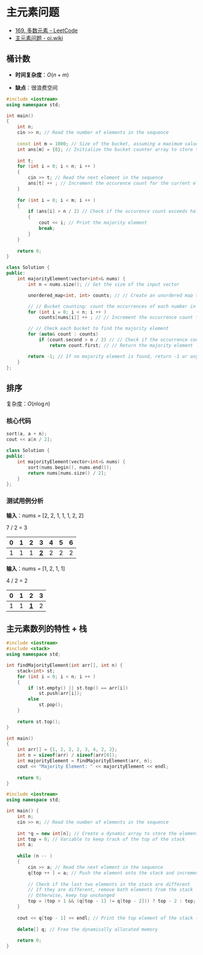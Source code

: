 # 主元素问题

- [169. 多数元素 - LeetCode](https://leetcode.cn/problems/majority-element/)
- [主元素问题 - oi.wiki](https://oi.wiki/misc/main-element/)

## 桶计数

* **时间复杂度**：$O(n + m)$

* **缺点**：很浪费空间

``` cpp linenums="1" hl_lines="1" title="桶计数做法"
#include <iostream>
using namespace std;

int main()
{
    int n;
    cin >> n; // Read the number of elements in the sequence
    
    const int m = 1000; // Size of the bucket, assuming a maximum value for the elements
    int ans[m] = {0}; // Initialize the bucket counter array to store the occurence count of each number
    
    int t;
    for (int i = 0; i < n; i ++ )
    {
        cin >> t; // Read the next element in the sequence
        ans[t] ++ ; // Increment the occurence count for the current element
    }
    
    for (int i = 0; i < m; i ++ )
    {
        if (ans[i] > n / 2) // Check if the occurence count exceeds half of the total elements
        {
            cout << i; // Print the majority element
            break;
        }
    }
    
    return 0;
}
```

``` cpp linenums="1" hl_lines="1" title="Leetcode 169. 多数元素"
class Solution {
public:
    int majorityElement(vector<int>& nums) {
        int n = nums.size(); // Get the size of the input vector

        unordered_map<int, int> counts; // // Create an unordered map to store the occurrence count of each number

        // // Bucket counting: count the occurrences of each number in the input vector
        for (int i = 0; i < n; i ++ )
            counts[nums[i]] ++ ; // // Increment the occurrence count for the current number

        // // Check each bucket to find the majority element
        for (auto& count : counts)
            if (count.second > n / 2) // // Check if the occurrence count exceeds half of the total elements
                return count.first; // // Return the majority element

        return -1; // If no majority element is found, return -1 or any other appropriate value
    }
};
```



## 排序

复杂度：$O(n\log n)$

### 核心代码

``` cpp
sort(a, a + n);
cout << a[n / 2];
```

``` cpp linenums="1" hl_lines="4-5"
class Solution {
public:
    int majorityElement(vector<int>& nums) {
        sort(nums.begin(), nums.end());
        return nums[nums.size() / 2];
    }
};
```

### 测试用例分析

**输入**：nums = [2, 2, 1, 1, 1, 2, 2]

7 / 2 = 3

| 0    | 1    | 2    | 3            | 4    | 5    | 6    |
| ---- | ---- | ---- | ------------ | ---- | ---- | ---- |
| 1    | 1    | 1    | **<u>2</u>** | 2    | 2    | 2    |

**输入**：nums = [1, 2, 1, 1]

4 / 2 = 2

| 0    | 1    | 2            | 3    |
| ---- | ---- | ------------ | ---- |
| 1    | 1    | <u>**1**</u> | 2    |



## 主元素数列的特性 + 栈

``` cpp linenums="1" hl_lines="1" title="-"
#include <iostream>
#include <stack>
using namespace std;

int findMajorityElement(int arr[], int n) {
    stack<int> st;
    for (int i = 0; i < n; i ++ )
    {
        if (st.empty() || st.top() == arr[i])
            st.push(arr[i]);
        else
            st.pop();
    }
    
    return st.top();
}

int main()
{
    int arr[] = {1, 2, 2, 2, 3, 4, 2, 2};
    int n = sizeof(arr) / sizeof(arr[0]);
    int majorityElement = findMajorityElement(arr, n);
    cout << "Majority Element: " << majorityElement << endl;
    
    return 0;
}
```

``` cpp linenums="1" hl_lines="1" title="-"
#include <iostream>
using namespace std;

int main() {
    int n;
    cin >> n; // Read the number of elements in the sequence
    
    int *q = new int[n]; // Create a dynamic array to store the elements
    int top = 0; // Variable to keep track of the top of the stack
    int a;
    
    while (n -- )
    {
        cin >> a; // Read the next element in the sequence
        q[top ++ ] = a; // Push the element onto the stack and increment top
        
        // Check if the last two elements in the stack are different
        // If they are different, remove both elements from the stack
        // Otherwise, keep top unchanged
        top = (top > 1 && (q[top - 1] != q[top - 2])) ? top - 2 : top;
    }
    
    cout << q[top - 1] << endl; // Print the top element of the stack (the majority element)
    
    delete[] q; // Free the dynamically allocated memory
    
    return 0;
}
```

